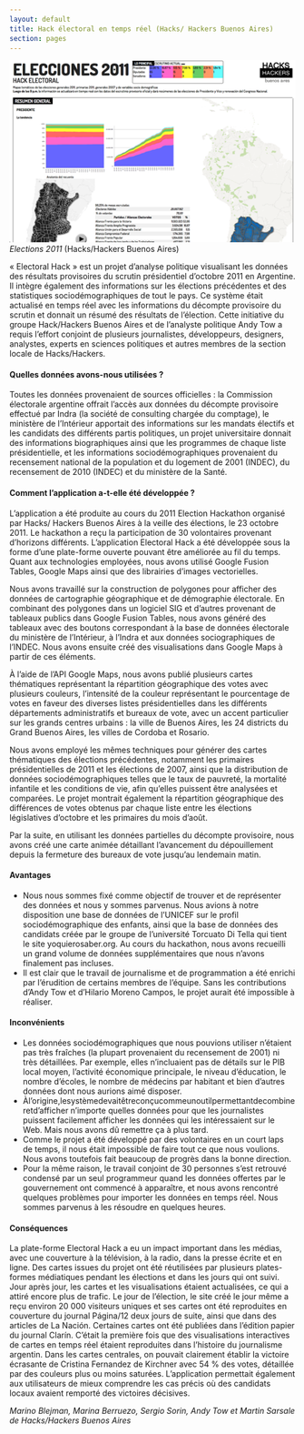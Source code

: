 ```yaml
---
layout: default
title: Hack électoral en temps réel (Hacks/ Hackers Buenos Aires)
section: pages
---
```


<div id="FIG0313" class="imageblock">
<div class="content">
<img alt="Elections 2011" src="../figs/incoming/03-FF.png"></div>
<div class="title"><em>Elections 2011</em> (Hacks/Hackers Buenos Aires)</div>
</div>

« Electoral Hack » est un projet d’analyse politique visualisant les données des résultats provisoires du scrutin présidentiel d’octobre 2011 en Argentine. Il intègre également des informations sur les élections précédentes et des statistiques sociodémographiques de tout le pays. Ce système était actualisé en temps réel avec les informations du décompte provisoire du scrutin et donnait un résumé des résultats de l’élection. Cette initiative du groupe Hack/Hackers Buenos Aires et de l’analyste politique Andy Tow a requis l’effort conjoint de plusieurs journalistes, développeurs, designers, analystes, experts en sciences politiques et autres membres de la section locale de Hacks/Hackers.

#### Quelles données avons-nous utilisées ?

Toutes les données provenaient de sources officielles : la Commission électorale argentine offrait l’accès aux données du décompte provisoire effectué par Indra (la société de consulting chargée du comptage), le ministère de l’Intérieur apportait des informations sur les mandats électifs et les candidats des différents partis politiques, un projet universitaire donnait des informations biographiques ainsi que les programmes de chaque liste présidentielle, et les informations sociodémographiques provenaient du recensement national de la population et du logement de 2001 (INDEC), du recensement de 2010 (INDEC) et du ministère de la Santé.

#### Comment l’application a-t-elle été développée ?

L’application a été produite au cours du 2011 Election Hackathon organisé par Hacks/ Hackers Buenos Aires à la veille des élections, le 23 octobre 2011. Le hackathon a reçu la participation de 30 volontaires provenant d’horizons différents. L’application Electoral Hack a été développée sous la forme d’une plate-forme ouverte pouvant être améliorée au fil du temps. Quant aux technologies employées, nous avons utilisé Google Fusion Tables, Google Maps ainsi que des librairies d’images vectorielles.

Nous avons travaillé sur la construction de polygones pour afficher des données de cartographie géographique et de démographie électorale. En combinant des polygones dans un logiciel SIG et d’autres provenant de tableaux publics dans Google Fusion Tables, nous avons généré des tableaux avec des boutons correspondant à la base de données électorale du ministère de l’Intérieur, à l’Indra et aux données sociographiques de l’INDEC. Nous avons ensuite créé des visualisations dans Google Maps à partir de ces éléments.

À l’aide de l’API Google Maps, nous avons publié plusieurs cartes thématiques représentant la répartition géographique des votes avec plusieurs couleurs, l’intensité de la couleur représentant le pourcentage de votes en faveur des diverses listes présidentielles dans les différents départements administratifs et bureaux de vote, avec un accent particulier sur les grands centres urbains : la ville de Buenos Aires, les 24 districts du Grand Buenos Aires, les villes de Cordoba et Rosario.

Nous avons employé les mêmes techniques pour générer des cartes thématiques des élections précédentes, notamment les primaires présidentielles de 2011 et les élections de 2007, ainsi que la distribution de données sociodémographiques telles que le taux de pauvreté, la mortalité infantile et les conditions de vie, afin qu’elles puissent être analysées et comparées. Le projet montrait également la répartition géographique des différences de votes obtenus par chaque liste entre les élections législatives d’octobre et les primaires du mois d’août.

Par la suite, en utilisant les données partielles du décompte provisoire, nous avons créé une carte animée détaillant l’avancement du dépouillement depuis la fermeture des bureaux de vote jusqu’au lendemain matin.

#### Avantages

* Nous nous sommes fixé comme objectif de trouver et de représenter des données et nous y sommes parvenus. Nous avions à notre disposition une base de données de l’UNICEF sur le profil sociodémographique des enfants, ainsi que la base de données des candidats créée par le groupe de l’université Torcuato Di Tella qui tient le site yoquierosaber.org. Au cours du hackathon, nous avons recueilli un grand volume de données supplémentaires que nous n’avons finalement pas incluses.
* Il est clair que le travail de journalisme et de programmation a été enrichi par l’érudition de certains membres de l’équipe. Sans les contributions d’Andy Tow et d’Hilario Moreno Campos, le projet aurait été impossible à réaliser.

#### Inconvénients

* Les données sociodémographiques que nous pouvions utiliser n’étaient pas très fraîches (la plupart provenaient du recensement de 2001) ni très détaillées. Par exemple, elles n’incluaient pas de détails sur le PIB local moyen, l’activité économique principale, le niveau d’éducation, le nombre d’écoles, le nombre de médecins par habitant et bien d’autres données dont nous aurions aimé disposer.
* Àl’origine,lesystèmedevaitêtreconçucommeunoutilpermettantdecombineretd’afficher n’importe quelles données pour que les journalistes puissent facilement afficher les données qui les intéressaient sur le Web. Mais nous avons dû remettre ça à plus tard.
* Comme le projet a été développé par des volontaires en un court laps de temps, il nous était impossible de faire tout ce que nous voulions. Nous avons toutefois fait beaucoup de progrès dans la bonne direction.
* Pour la même raison, le travail conjoint de 30 personnes s’est retrouvé condensé par un seul programmeur quand les données offertes par le gouvernement ont commencé à apparaître, et nous avons rencontré quelques problèmes pour importer les données en temps réel. Nous sommes parvenus à les résoudre en quelques heures.

#### Conséquences

La plate-forme Electoral Hack a eu un impact important dans les médias, avec une couverture à la télévision, à la radio, dans la presse écrite et en ligne. Des cartes issues du projet ont été réutilisées par plusieurs plates-formes médiatiques pendant les élections et dans les jours qui ont suivi. Jour après jour, les cartes et les visualisations étaient actualisées, ce qui a attiré encore plus de trafic. Le jour de l’élection, le site créé le jour même a reçu environ 20 000 visiteurs uniques et ses cartes ont été reproduites en couverture du journal Página/12 deux jours de suite, ainsi que dans des articles de La Nación. Certaines cartes ont été publiées dans l’édition papier du journal Clarín. C’était la première fois que des visualisations interactives de cartes en temps réel étaient reproduites dans l’histoire du journalisme argentin. Dans les cartes centrales, on pouvait clairement établir la victoire écrasante de Cristina Fernandez de Kirchner avec 54 % des votes, détaillée par des couleurs plus ou moins saturées. L’application permettait également aux utilisateurs de mieux comprendre les cas précis où des candidats locaux avaient remporté des victoires décisives.

_Marino Blejman, Marina Berruezo, Sergio Sorin, Andy Tow et Martin Sarsale de Hacks/Hackers Buenos Aires_